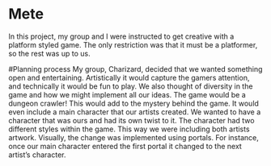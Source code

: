 # Mete
In this project, my group and I were instructed to get creative with a platform styled game. The only restriction was that it must be a platformer, so the rest was up to us. 

#Planning process
My group, Charizard, decided that we wanted something open and entertaining. Artistically it would capture the gamers attention, and technically it would be fun to play. We also thought of diversity in the game and how we might implement all our ideas. 
The game would be a dungeon crawler! This would add to the mystery behind the game. It would even include a main character that our artists created. We wanted to have a character that was ours and had its own twist to it. The character had two different styles within the game. This way we were including both artists artwork. Visually, the change was implemented using portals. For instance, once our main character entered the first portal it changed to the next artist’s character. 

